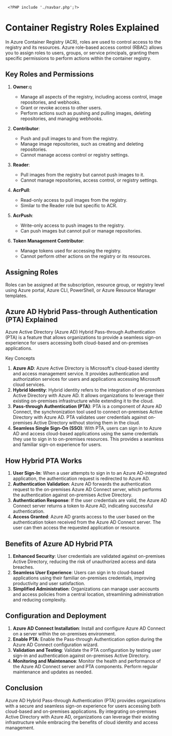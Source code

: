 ```
 <?PHP include './navbar.php';?>
```

# Container Registry Roles Explained

In Azure Container Registry (ACR), roles are used to control access to the registry and its resources. Azure role-based access control (RBAC) allows you to assign roles to users, groups, or service principals, granting them specific permissions to perform actions within the container registry.

## Key Roles and Permissions

1. **Owner**:q

   - Manage all aspects of the registry, including access control, image repositories, and webhooks.
   - Grant or revoke access to other users.
   - Perform actions such as pushing and pulling images, deleting repositories, and managing webhooks.
2. **Contributor**:

   - Push and pull images to and from the registry.
   - Manage image repositories, such as creating and deleting repositories.
   - Cannot manage access control or registry settings.
3. **Reader**:

   - Pull images from the registry but cannot push images to it.
   - Cannot manage repositories, access control, or registry settings.
4. **AcrPull**:

   - Read-only access to pull images from the registry.
   - Similar to the Reader role but specific to ACR.
5. **AcrPush**:

   - Write-only access to push images to the registry.
   - Can push images but cannot pull or manage repositories.
6. **Token Management Contributor**:

   - Manage tokens used for accessing the registry.
   - Cannot perform other actions on the registry or its resources.

## Assigning Roles

Roles can be assigned at the subscription, resource group, or registry level using Azure portal, Azure CLI, PowerShell, or Azure Resource Manager templates.

## Azure AD Hybrid Pass-through Authentication (PTA) Explained

Azure Active Directory (Azure AD) Hybrid Pass-through Authentication (PTA) is a feature that allows organizations to provide a seamless sign-on experience for users accessing both cloud-based and on-premises applications.

Key Concepts

1. **Azure AD**: Azure Active Directory is Microsoft's cloud-based identity and access management service. It provides authentication and authorization services for users and applications accessing Microsoft cloud services.
2. **Hybrid Identity**: Hybrid identity refers to the integration of on-premises Active Directory with Azure AD. It allows organizations to leverage their existing on-premises infrastructure while extending it to the cloud.
3. **Pass-through Authentication (PTA)**: PTA is a component of Azure AD Connect, the synchronization tool used to connect on-premises Active Directory with Azure AD. PTA validates user credentials against on-premises Active Directory without storing them in the cloud.
4. **Seamless Single Sign-On (SSO)**: With PTA, users can sign in to Azure AD and access cloud-based applications using the same credentials they use to sign in to on-premises resources. This provides a seamless and familiar sign-on experience for users.

## How Hybrid PTA Works

1. **User Sign-In**: When a user attempts to sign in to an Azure AD-integrated application, the authentication request is redirected to Azure AD.
2. **Authentication Validation**: Azure AD forwards the authentication request to the on-premises Azure AD Connect server, which performs the authentication against on-premises Active Directory.
3. **Authentication Response**: If the user credentials are valid, the Azure AD Connect server returns a token to Azure AD, indicating successful authentication.
4. **Access Granted**: Azure AD grants access to the user based on the authentication token received from the Azure AD Connect server. The user can then access the requested application or resource.

## Benefits of Azure AD Hybrid PTA

1. **Enhanced Security**: User credentials are validated against on-premises Active Directory, reducing the risk of unauthorized access and data breaches.
2. **Seamless User Experience**: Users can sign in to cloud-based applications using their familiar on-premises credentials, improving productivity and user satisfaction.
3. **Simplified Administration**: Organizations can manage user accounts and access policies from a central location, streamlining administration and reducing complexity.

## Configuration and Deployment

1. **Azure AD Connect Installation**: Install and configure Azure AD Connect on a server within the on-premises environment.
2. **Enable PTA**: Enable the Pass-through Authentication option during the Azure AD Connect configuration wizard.
3. **Validation and Testing**: Validate the PTA configuration by testing user sign-in and authentication against on-premises Active Directory.
4. **Monitoring and Maintenance**: Monitor the health and performance of the Azure AD Connect server and PTA components. Perform regular maintenance and updates as needed.

## Conclusion

Azure AD Hybrid Pass-through Authentication (PTA) provides organizations with a secure and seamless sign-on experience for users accessing both cloud-based and on-premises applications. By integrating on-premises Active Directory with Azure AD, organizations can leverage their existing infrastructure while embracing the benefits of cloud identity and access management.
